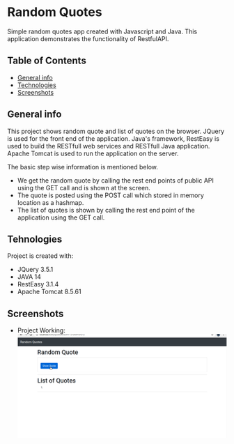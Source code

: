 # Random Quotes
Simple random quotes app created with Javascript and Java. This application demonstrates the functionality of RestfulAPI.

## Table of Contents
* [General info](#general-info)
* [Technologies](#technologies)
* [Screenshots](#screenshots)


## General info
This project shows random quote and list of quotes on the browser. JQuery is used for the front end of the application. Java's framework, RestEasy is used to build the RESTfull web services and RESTfull Java application. Apache Tomcat is used to run the application on the server.

The basic step wise information is mentioned below.
* We get the random quote by calling the rest end points of public API using the GET call and is shown at the screen.
* The quote is posted using the POST call which stored in memory location as a hashmap.
* The list of quotes is shown by calling the rest end point of the application using the GET call.

## Tehnologies
Project is created with:
* JQuery 3.5.1
* JAVA 14
* RestEasy 3.1.4
* Apache Tomcat 8.5.61

## Screenshots
* Project Working: ![alt-text](https://github.com/hardeep85singh/quotes/blob/main/screenshots/WorkingApplication.gif)


